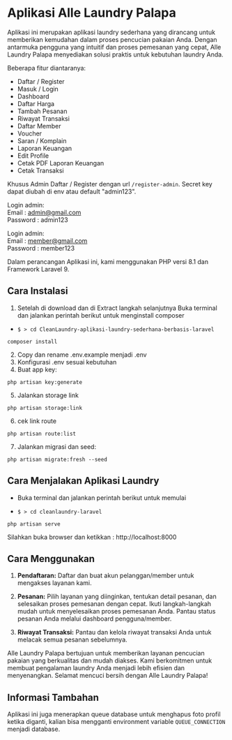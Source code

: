 # Aplikasi Alle Laundry Palapa

Aplikasi ini merupakan aplikasi laundry sederhana yang dirancang untuk memberikan kemudahan dalam proses pencucian pakaian Anda. Dengan antarmuka pengguna yang intuitif dan proses pemesanan yang cepat, Alle Laundry Palapa menyediakan solusi praktis untuk kebutuhan laundry Anda.

Beberapa fitur diantaranya:

-   Daftar / Register
-   Masuk / Login
-   Dashboard
-   Daftar Harga
-   Tambah Pesanan
-   Riwayat Transaksi
-   Daftar Member
-   Voucher
-   Saran / Komplain
-   Laporan Keuangan
-   Edit Profile
-   Cetak PDF Laporan Keuangan
-   Cetak Transaksi

Khusus Admin Daftar / Register dengan url `/register-admin`. Secret key dapat diubah di env atau default "admin123".

Login admin:  
Email : admin@gmail.com  
Password : admin123

Login admin:  
Email : member@gmail.com  
Password : member123

Dalam perancangan Aplikasi ini, kami menggunakan PHP versi 8.1 dan Framework Laravel 9.

## Cara Instalasi

1. Setelah di download dan di Extract langkah selanjutnya Buka terminal dan jalankan perintah berikut untuk menginstall composer

-   `$ > cd CleanLaundry-aplikasi-laundry-sederhana-berbasis-laravel`

```
composer install
```

2. Copy dan rename .env.example menjadi .env
3. Konfigurasi .env sesuai kebutuhan
4. Buat app key:
```
php artisan key:generate
```

5. Jalankan storage link
```
php artisan storage:link
```

6. cek link route
```
php artisan route:list
```

7. Jalankan migrasi dan seed:
```
php artisan migrate:fresh --seed
```

## Cara Menjalakan Aplikasi Laundry

-   Buka terminal dan jalankan perintah berikut untuk memulai

-   `$ > cd cleanlaundry-laravel`

```
php artisan serve
```

Silahkan buka browser dan ketikkan : http://localhost:8000

## Cara Menggunakan

1. **Pendaftaran:** Daftar dan buat akun pelanggan/member untuk mengakses layanan kami.

2. **Pesanan:** Pilih layanan yang diinginkan, tentukan detail pesanan, dan selesaikan proses pemesanan dengan cepat. Ikuti langkah-langkah mudah untuk menyelesaikan proses pemesanan Anda. Pantau status pesanan Anda melalui dashboard pengguna/member.

3. **Riwayat Transaksi:** Pantau dan kelola riwayat transaksi Anda untuk melacak semua pesanan sebelumnya.

Alle Laundry Palapa bertujuan untuk memberikan layanan pencucian pakaian yang berkualitas dan mudah diakses. Kami berkomitmen untuk membuat pengalaman laundry Anda menjadi lebih efisien dan menyenangkan. Selamat mencuci bersih dengan Alle Laundry Palapa!

## Informasi Tambahan

Aplikasi ini juga menerapkan queue database untuk menghapus foto profil ketika diganti, kalian bisa mengganti environment variable `QUEUE_CONNECTION` menjadi database.
